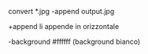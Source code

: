 convert *.jpg -append output.jpg 

+append li appende in orizzontale 

-background #ffffff (background bianco)
